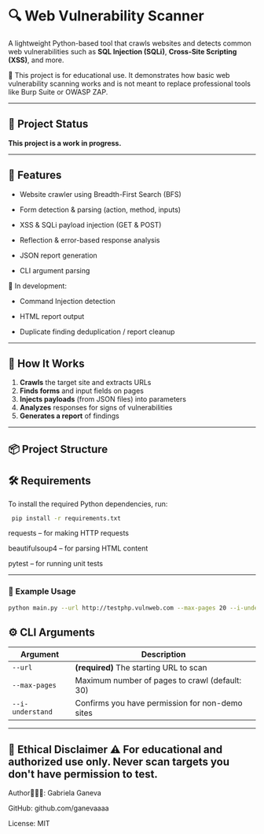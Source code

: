 # 🔍 Web Vulnerability Scanner 

A lightweight Python-based tool that crawls websites and detects common web vulnerabilities such as **SQL Injection (SQLi)**, **Cross-Site Scripting (XSS)**, and more.

📌 This project is for educational use. It demonstrates how basic web vulnerability scanning works and is not meant to replace professional tools like Burp Suite or OWASP ZAP.


---
## 📌 Project Status

**This project is a work in progress.**

---


## 🚀 Features
- Website crawler using Breadth-First Search (BFS)

- Form detection & parsing (action, method, inputs)

- XSS & SQLi payload injection (GET & POST)

- Reflection & error-based response analysis

- JSON report generation
- CLI argument parsing


🚧 In development:

- Command Injection detection

- HTML report output

- Duplicate finding deduplication / report cleanup

---

## 🧠 How It Works

1. **Crawls** the target site and extracts URLs
2. **Finds forms** and input fields on pages
3. **Injects payloads** (from JSON files) into parameters
4. **Analyzes** responses for signs of vulnerabilities
5. **Generates a report** of findings

---

## 📦 Project Structure

## 🛠 Requirements
To install the required Python dependencies, run:
```bash
 pip install -r requirements.txt
```
requests – for making HTTP requests

beautifulsoup4 – for parsing HTML content

pytest – for running unit tests

---
### 🔧 Example Usage

```bash
python main.py --url http://testphp.vulnweb.com --max-pages 20 --i-understand
```

## ⚙️ CLI Arguments
| Argument         | Description                                     |
| ---------------- | ----------------------------------------------- |
| `--url`          | **(required)** The starting URL to scan         |
| `--max-pages`    | Maximum number of pages to crawl (default: 30)  |
| `--i-understand` | Confirms you have permission for non-demo sites |


---
🔐 Ethical Disclaimer
⚠️ For **educational and authorized use only**. Never scan targets you don't have permission to test.
---


Author👩🏻‍💻: Gabriela Ganeva 

GitHub: github.com/ganevaaaa

License: MIT
